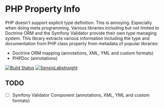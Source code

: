 PHP Property Info
=================

PHP doesn't support explicit type definition. This is annoying. Especially when doing meta programming. Various libraries
including but not limited to Doctrine ORM and the Symfony Validator provide their own type managing system.
This library extracts various information including the type and documentation from PHP class property from metadata of
popular libraries:

* Doctrine ORM mapping (annotations, XML, YML and custom formats)
* PHPDoc (annotations)

[![Build Status](https://travis-ci.org/dunglas/php-property-info.svg?branch=master)](https://travis-ci.org/dunglas/php-property-info)
[![SensioLabsInsight](https://insight.sensiolabs.com/projects/29b845cf-106d-45b4-99af-271f2dc3f7d5/mini.png)](https://insight.sensiolabs.com/projects/29b845cf-106d-45b4-99af-271f2dc3f7d5)

TODO
----

* [ ] Symfony Validator Component (annotations, XML, YML and custom formats)
